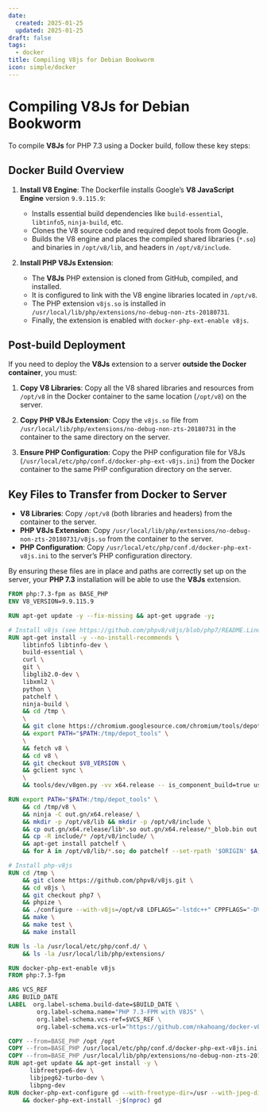 ```yaml
---
date:
  created: 2025-01-25 
  updated: 2025-01-25
draft: false
tags:
  - docker
title: Compiling V8js for Debian Bookworm
icon: simple/docker
---
```


# Compiling V8Js for Debian Bookworm

To compile **V8Js** for PHP 7.3 using a Docker build, follow these key steps:

## Docker Build Overview

1. **Install V8 Engine**:
   The Dockerfile installs Google’s **V8 JavaScript Engine** version `9.9.115.9`:
   - Installs essential build dependencies like `build-essential`, `libtinfo5`, `ninja-build`, etc.
   - Clones the V8 source code and required depot tools from Google.
   - Builds the V8 engine and places the compiled shared libraries (`*.so`) and binaries in `/opt/v8/lib`, and headers in `/opt/v8/include`.

2. **Install PHP V8Js Extension**:
   - The **V8Js** PHP extension is cloned from GitHub, compiled, and installed.
   - It is configured to link with the V8 engine libraries located in `/opt/v8`.
   - The PHP extension `v8js.so` is installed in `/usr/local/lib/php/extensions/no-debug-non-zts-20180731`.
   - Finally, the extension is enabled with `docker-php-ext-enable v8js`.

## Post-build Deployment

If you need to deploy the **V8Js** extension to a server **outside the Docker container**, you must:

1. **Copy V8 Libraries**:
   Copy all the V8 shared libraries and resources from `/opt/v8` in the Docker container to the same location (`/opt/v8`) on the server.

2. **Copy PHP V8Js Extension**:
   Copy the `v8js.so` file from `/usr/local/lib/php/extensions/no-debug-non-zts-20180731` in the container to the same directory on the server.

3. **Ensure PHP Configuration**:
   Copy the PHP configuration file for V8Js (`/usr/local/etc/php/conf.d/docker-php-ext-v8js.ini`) from the Docker container to the same PHP configuration directory on the server.

## Key Files to Transfer from Docker to Server

- **V8 Libraries**: Copy `/opt/v8` (both libraries and headers) from the container to the server.
- **PHP V8Js Extension**: Copy `/usr/local/lib/php/extensions/no-debug-non-zts-20180731/v8js.so` from the container to the server.
- **PHP Configuration**: Copy `/usr/local/etc/php/conf.d/docker-php-ext-v8js.ini` to the server’s PHP configuration directory.

By ensuring these files are in place and paths are correctly set up on the server, your **PHP 7.3** installation will be able to use the **V8Js** extension.

```dockerfile
FROM php:7.3-fpm as BASE_PHP
ENV V8_VERSION=9.9.115.9

RUN apt-get update -y --fix-missing && apt-get upgrade -y;

# Install v8js (see https://github.com/phpv8/v8js/blob/php7/README.Linux.md)
RUN apt-get install -y --no-install-recommends \
    libtinfo5 libtinfo-dev \
    build-essential \
    curl \
    git \
    libglib2.0-dev \
    libxml2 \
    python \
    patchelf \
    ninja-build \
    && cd /tmp \
    \
    && git clone https://chromium.googlesource.com/chromium/tools/depot_tools.git --progress --verbose \
    && export PATH="$PATH:/tmp/depot_tools" \
    \
    && fetch v8 \
    && cd v8 \
    && git checkout $V8_VERSION \
    && gclient sync \
    \
    && tools/dev/v8gen.py -vv x64.release -- is_component_build=true use_custom_libcxx=false

RUN export PATH="$PATH:/tmp/depot_tools" \
    && cd /tmp/v8 \
    && ninja -C out.gn/x64.release/ \
    && mkdir -p /opt/v8/lib && mkdir -p /opt/v8/include \
    && cp out.gn/x64.release/lib*.so out.gn/x64.release/*_blob.bin out.gn/x64.release/icudtl.dat /opt/v8/lib/ \
    && cp -R include/* /opt/v8/include/ \
    && apt-get install patchelf \
    && for A in /opt/v8/lib/*.so; do patchelf --set-rpath '$ORIGIN' $A;done

# Install php-v8js
RUN cd /tmp \
    && git clone https://github.com/phpv8/v8js.git \
    && cd v8js \
    && git checkout php7 \
    && phpize \
    && ./configure --with-v8js=/opt/v8 LDFLAGS="-lstdc++" CPPFLAGS="-DV8_COMPRESS_POINTERS" \
    && make \
    && make test \
    && make install

RUN ls -la /usr/local/etc/php/conf.d/ \
    && ls -la /usr/local/lib/php/extensions/

RUN docker-php-ext-enable v8js
FROM php:7.3-fpm

ARG VCS_REF
ARG BUILD_DATE
LABEL  org.label-schema.build-date=$BUILD_DATE \
        org.label-schema.name="PHP 7.3-FPM with V8JS" \
        org.label-schema.vcs-ref=$VCS_REF \
        org.label-schema.vcs-url="https://github.com/nkahoang/docker-v8js-php"

COPY --from=BASE_PHP /opt /opt
COPY --from=BASE_PHP /usr/local/etc/php/conf.d/docker-php-ext-v8js.ini /usr/local/etc/php/conf.d/
COPY --from=BASE_PHP /usr/local/lib/php/extensions/no-debug-non-zts-20180731 /usr/local/lib/php/extensions/no-debug-non-zts-20180731
RUN apt-get update && apt-get install -y \
      libfreetype6-dev \
      libjpeg62-turbo-dev \
      libpng-dev
RUN docker-php-ext-configure gd --with-freetype-dir=/usr --with-jpeg-dir=/usr --with-png-dir=/usr \
    && docker-php-ext-install -j$(nproc) gd
    
```